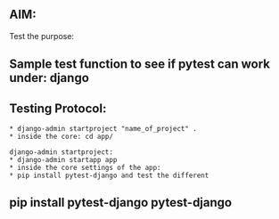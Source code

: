 ## AIM:
   Test the purpose:
## Sample test function to see if pytest can work under: django

## Testing Protocol:
    * django-admin startproject "name_of_project" .
    * inside the core: cd app/

    django-admin startproject:
    * django-admin startapp app
    * inside the core settings of the app:
    * pip install pytest-django and test the different  

##
## pip install pytest-django pytest-django
